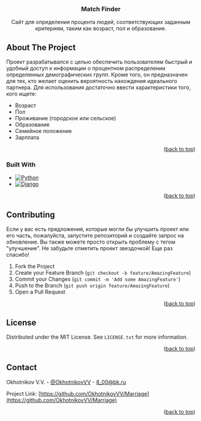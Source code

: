 <!-- Improved compatibility of back to top link: See: https://github.com/othneildrew/Best-README-Template/pull/73 -->
<a name="readme-top"></a>
<!--
*** Thanks for checking out the Best-README-Template. If you have a suggestion
*** that would make this better, please fork the repo and create a pull request
*** or simply open an issue with the tag "enhancement".
*** Don't forget to give the project a star!
*** Thanks again! Now go create something AMAZING! :D
-->


<!-- PROJECT LOGO -->

[//]: # (<br />)
<div align="center">

[//]: # (  <a href="https://github.com/OkhotnikovVV/Marriage">)

[//]: # (    <img src="images/logo.png" alt="Logo" width="80" height="80">)

[//]: # (  </a>)

  <h3 align="center">Match Finder</h3>

  <p align="center">
    Сайт для определения процента людей, соответствующих заданным критериям, таким как возраст, пол и образование.
  </p>
</div>



<!-- ABOUT THE PROJECT -->
## About The Project

Проект разрабатывался с целью обеспечить пользователям быстрый и удобный доступ к информации о процентном распределении определенных демографических групп. Кроме того, он предназначен для тех, кто желает оценить вероятность нахождения идеального партнера.
Для использования достаточно ввести характеристики того, кого ищете:
* Возраст
* Пол
* Проживание (городское или сельское)
* Образование
* Семейное положение
* Зарплата

<p align="right">(<a href="#readme-top">back to top</a>)</p>



### Built With

* [![Python][Python.org]][Python-url]
* [![Django][Django.org]][Django-url]


<p align="right">(<a href="#readme-top">back to top</a>)</p>





<!-- CONTRIBUTING -->
## Contributing


Если у вас есть предложения, которые могли бы улучшить проект или его часть, пожалуйста, запустите репозиторий и создайте запрос на обновление. Вы также можете просто открыть проблему с тегом "улучшение".
Не забудьте отметить проект звездочкой! Еще раз спасибо!

1. Fork the Project
2. Create your Feature Branch (`git checkout -b feature/AmazingFeature`)
3. Commit your Changes (`git commit -m 'Add some AmazingFeature'`)
4. Push to the Branch (`git push origin feature/AmazingFeature`)
5. Open a Pull Request

<p align="right">(<a href="#readme-top">back to top</a>)</p>



<!-- LICENSE -->
## License

Distributed under the MIT License. See `LICENSE.txt` for more information.

<p align="right">(<a href="#readme-top">back to top</a>)</p>



<!-- CONTACT -->
## Contact

Okhotnikov V.V. - [@OkhotnikovVV](https://t.me/@OkhotnikovVV) - 8_00@bk.ru

Project Link: [https://github.com/OkhotnikovVV/Marriage](https://github.com/OkhotnikovVV/Marriage)

<p align="right">(<a href="#readme-top">back to top</a>)</p>


[Python.org]: https://img.shields.io/badge/Python-3776AB?style=for-the-badge&logo=python&logoColor=white
[Python-url]: https://www.python.org/
[Django.org]: https://img.shields.io/badge/Django-092E20?style=for-the-badge&logo=django&logoColor=white
[Django-url]: https://www.django-rest-framework.org/